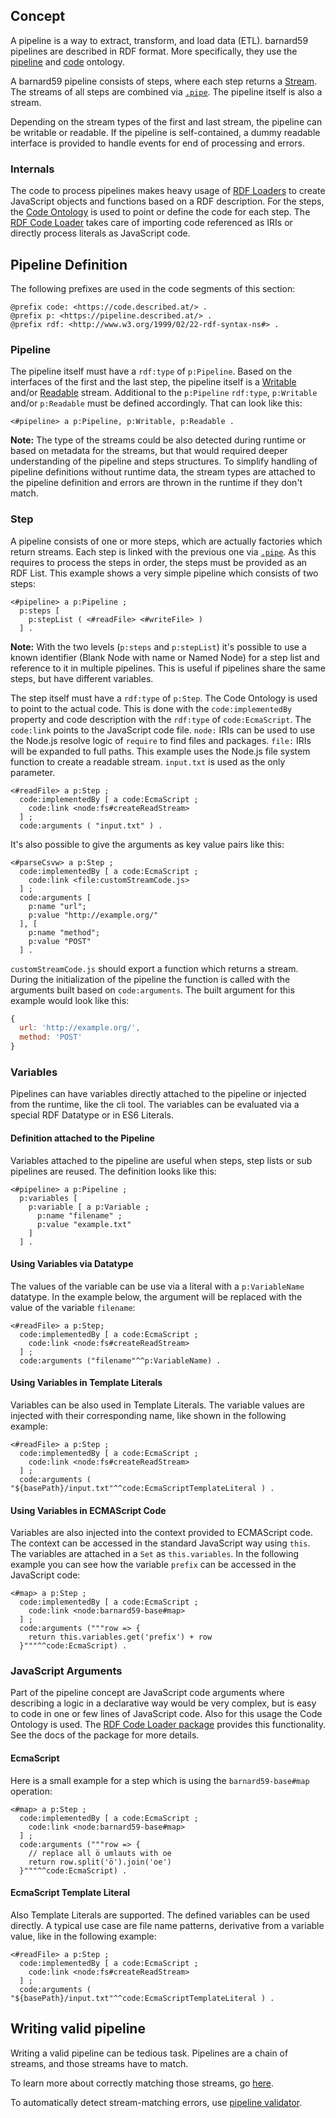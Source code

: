 ## Concept

A pipeline is a way to extract, transform, and load data (ETL). barnard59 pipelines are described in RDF format.
More specifically, they use the [pipeline](https://pipeline.described.at/) and [code](https://code.described.at/) ontology.

A barnard59 pipeline consists of steps, where each step returns a [Stream](https://nodejs.org/api/stream.html).
The streams of all steps are combined via [`.pipe`](https://nodejs.org/api/stream.html#stream_readable_pipe_destination_options).
The pipeline itself is also a stream.

Depending on the stream types of the first and last stream, the pipeline can be writable or readable.
If the pipeline is self-contained, a dummy readable interface is provided to handle events for end of processing and errors.

### Internals

The code to process pipelines makes heavy usage of [RDF Loaders](https://github.com/zazuko/rdf-native-loader) to create JavaScript objects and functions based on a RDF description.
For the steps, the [Code Ontology](https://code.described.at/) is used to point or define the code for each step.
The [RDF Code Loader](https://github.com/zazuko/rdf-native-loader-code) takes care of importing code referenced as IRIs or directly process literals as JavaScript code.

## Pipeline Definition

The following prefixes are used in the code segments of this section:

```turtle
@prefix code: <https://code.described.at/> .
@prefix p: <https://pipeline.described.at/> .
@prefix rdf: <http://www.w3.org/1999/02/22-rdf-syntax-ns#> .
```

### Pipeline

The pipeline itself must have a `rdf:type` of `p:Pipeline`.
Based on the interfaces of the first and the last step, the pipeline itself is a [Writable](https://nodejs.org/api/stream.html#stream_writable_streams) and/or [Readable](https://nodejs.org/api/stream.html#stream_readable_streams) stream.
Additional to the `p:Pipeline` `rdf:type`, `p:Writable` and/or `p:Readable` must be defined accordingly.
That can look like this:

```turtle
<#pipeline> a p:Pipeline, p:Writable, p:Readable .
```

**Note:** The type of the streams could be also detected during runtime or based on metadata for the streams, but that would required deeper understanding of the pipeline and steps structures.
To simplify handling of pipeline definitions without runtime data, the stream types are attached to the pipeline definition and errors are thrown in the runtime if they don't match.

### Step

A pipeline consists of one or more steps, which are actually factories which return streams.
Each step is linked with the previous one via [`.pipe`](https://nodejs.org/api/stream.html#stream_readable_pipe_destination_options).
As this requires to process the steps in order, the steps must be provided as an RDF List.
This example shows a very simple pipeline which consists of two steps:

```turtle
<#pipeline> a p:Pipeline ;
  p:steps [
    p:stepList ( <#readFile> <#writeFile> )
  ] .
```

**Note:** With the two levels (`p:steps` and `p:stepList`) it's possible to use a known identifier (Blank Node with name or Named Node) for a step list and reference to it in multiple pipelines.
This is useful if pipelines share the same steps, but have different variables.

The step itself must have a `rdf:type` of `p:Step`.
The Code Ontology is used to point to the actual code.
This is done with the `code:implementedBy` property and code description with the `rdf:type` of `code:EcmaScript`.
The `code:link` points to the JavaScript code file.
`node:` IRIs can be used to use the Node.js resolve logic of `require` to find files and packages.
`file:` IRIs will be expanded to full paths.
This example uses the Node.js file system function to create a readable stream.
`input.txt` is used as the only parameter.

```turtle
<#readFile> a p:Step ;
  code:implementedBy [ a code:EcmaScript ;
    code:link <node:fs#createReadStream>
  ] ;
  code:arguments ( "input.txt" ) .
```

It's also possible to give the arguments as key value pairs like this:

```turtle
<#parseCsvw> a p:Step ;
  code:implementedBy [ a code:EcmaScript ;
    code:link <file:customStreamCode.js>
  ] ;
  code:arguments [
    p:name "url";
    p:value "http://example.org/"
  ], [
    p:name "method";
    p:value "POST"
  ] .
```

`customStreamCode.js` should export a function which returns a stream.
During the initialization of the pipeline the function is called with the arguments built based on `code:arguments`.
The built argument for this example would look like this:

```js
{
  url: 'http://example.org/',
  method: 'POST'
}
```

### Variables

Pipelines can have variables directly attached to the pipeline or injected from the runtime, like the cli tool.
The variables can be evaluated via a special RDF Datatype or in ES6 Literals.

#### Definition attached to the Pipeline

Variables attached to the pipeline are useful when steps, step lists or sub pipelines are reused.
The definition looks like this:

```turtle
<#pipeline> a p:Pipeline ;
  p:variables [
    p:variable [ a p:Variable ;
      p:name "filename" ;
      p:value "example.txt"
    ]
  ] .
```

#### Using Variables via Datatype

The values of the variable can be use via a literal with a `p:VariableName` datatype.
In the example below, the argument will be replaced with the value of the variable `filename`:

```turtle
<#readFile> a p:Step;
  code:implementedBy [ a code:EcmaScript ;
    code:link <node:fs#createReadStream>
  ] ;
  code:arguments ("filename"^^p:VariableName) .
```

#### Using Variables in Template Literals

Variables can be also used in Template Literals.
The variable values are injected with their corresponding name, like shown in the following example:

```turtle
<#readFile> a p:Step ;
  code:implementedBy [ a code:EcmaScript ;
    code:link <node:fs#createReadStream>
  ] ;
  code:arguments ( "${basePath}/input.txt"^^code:EcmaScriptTemplateLiteral ) .
```

#### Using Variables in ECMAScript Code

Variables are also injected into the context provided to ECMAScript code.
The context can be accessed in the standard JavaScript way using `this`.
The variables are attached in a `Set` as `this.variables`.
In the following example you can see how the variable `prefix` can be accessed in the JavaScript code:

```turtle
<#map> a p:Step ;
  code:implementedBy [ a code:EcmaScript ;
    code:link <node:barnard59-base#map>
  ] ;
  code:arguments ("""row => {
    return this.variables.get('prefix') + row
  }"""^^code:EcmaScript) .
```

### JavaScript Arguments

Part of the pipeline concept are JavaScript code arguments where describing a logic in a declarative way would be very complex, but is easy to code in one or few lines of JavaScript code.
Also for this usage the Code Ontology is used.
The [RDF Code Loader package](https://github.com/zazuko/rdf-native-loader-code) provides this functionality.
See the docs of the package for more details.

#### EcmaScript

Here is a small example for a step which is using the `barnard59-base#map` operation:

```turtle
<#map> a p:Step ;
  code:implementedBy [ a code:EcmaScript ;
    code:link <node:barnard59-base#map>
  ] ;
  code:arguments ("""row => {
    // replace all ö umlauts with oe
    return row.split('ö').join('oe')
  }"""^^code:EcmaScript) .
```

#### EcmaScript Template Literal

Also Template Literals are supported.
The defined variables can be used directly.
A typical use case are file name patterns, derivative from a variable value, like in the following example:

```turtle
<#readFile> a p:Step ;
  code:implementedBy [ a code:EcmaScript ;
    code:link <node:fs#createReadStream>
  ] ;
  code:arguments ( "${basePath}/input.txt"^^code:EcmaScriptTemplateLiteral ) .
```

## Writing valid pipeline

Writing a valid pipeline can be tedious task. Pipelines are a chain of streams, and those streams have to match.

To learn more about correctly matching those streams, go [here](pipeline-validation.md).

To automatically detect stream-matching errors, use [pipeline validator](https://github.com/zazuko/barnard59-pipeline-validation).
